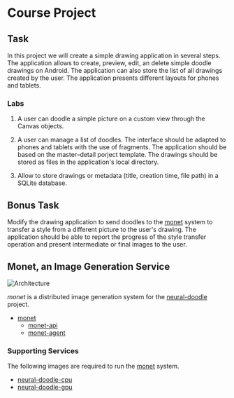 Course Project
==============

## Task

In this project we will create a simple drawing application in several steps.
The application allows to create, preview, edit, an delete simple doodle
drawings on Android. The application can also store the list of all drawings
created by the user. The application presents different layouts for phones and
tablets.

### Labs

1. A user can doodle a simple picture on a custom view through the Canvas
   objects.

2. A user can manage a list of doodles. The interface should be adapted to
   phones and tablets with the use of fragments. The application should be based
   on the master–detail porject template. The drawings should be stored as files
   in the application's local directory.

3. Allow to store drawings or metadata (title, creation time, file path) in a
   SQLite database.

## Bonus Task

Modify the drawing application to send doodles to the
[monet](https://github.com/toksaitov/monet) system to transfer a style from a
different picture to the user's drawing. The application should be able to
report the progress of the style transfer operation and present intermediate or
final images to the user.

## Monet, an Image Generation Service

![Architecture](http://i.imgur.com/DbMzzpQ.png)

*monet* is a distributed image generation system for the
[neural-doodle](https://github.com/alexjc/neural-doodle) project.

* [monet](https://github.com/toksaitov/monet)
  * [monet-api](https://github.com/toksaitov/monet-api)
  * [monet-agent](https://github.com/toksaitov/monet-agent)

### Supporting Services

The following images are required to run the
[monet](https://github.com/toksaitov/monet) system.

* [neural-doodle-cpu](https://github.com/toksaitov/neural-doodle-cpu)
* [neural-doodle-gpu](https://github.com/toksaitov/neural-doodle-gpu)


